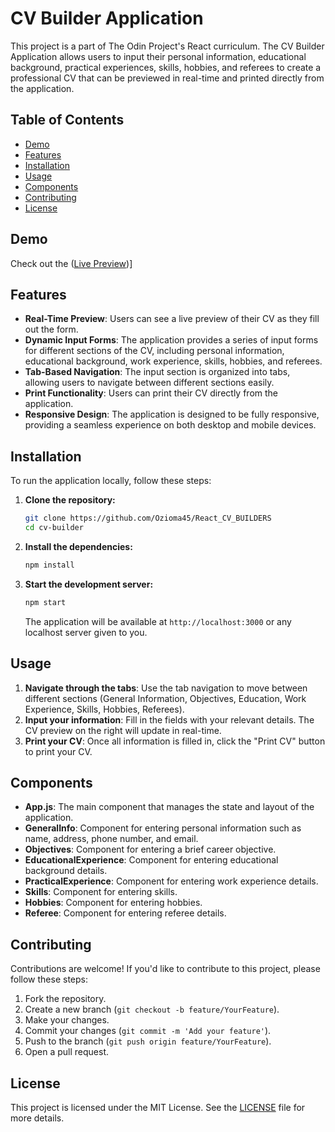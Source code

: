 # CV Builder Application

This project is a part of The Odin Project's React curriculum. The CV Builder Application allows users to input their personal information, educational background, practical experiences, skills, hobbies, and referees to create a professional CV that can be previewed in real-time and printed directly from the application.

## Table of Contents

- [Demo](#demo)
- [Features](#features)
- [Installation](#installation)
- [Usage](#usage)
- [Components](#components)
- [Contributing](#contributing)
- [License](#license)

## Demo

Check out the ([Live Preview](https://react-cv-builders.vercel.app/))]

## Features

- **Real-Time Preview**: Users can see a live preview of their CV as they fill out the form.
- **Dynamic Input Forms**: The application provides a series of input forms for different sections of the CV, including personal information, educational background, work experience, skills, hobbies, and referees.
- **Tab-Based Navigation**: The input section is organized into tabs, allowing users to navigate between different sections easily.
- **Print Functionality**: Users can print their CV directly from the application.
- **Responsive Design**: The application is designed to be fully responsive, providing a seamless experience on both desktop and mobile devices.

## Installation

To run the application locally, follow these steps:

1. **Clone the repository:**

   ```bash
   git clone https://github.com/Ozioma45/React_CV_BUILDERS
   cd cv-builder
   ```

2. **Install the dependencies:**

   ```bash
   npm install
   ```

3. **Start the development server:**

   ```bash
   npm start
   ```

   The application will be available at `http://localhost:3000` or any localhost server given to you.

## Usage

1. **Navigate through the tabs**: Use the tab navigation to move between different sections (General Information, Objectives, Education, Work Experience, Skills, Hobbies, Referees).
2. **Input your information**: Fill in the fields with your relevant details. The CV preview on the right will update in real-time.
3. **Print your CV**: Once all information is filled in, click the "Print CV" button to print your CV.

## Components

- **App.js**: The main component that manages the state and layout of the application.
- **GeneralInfo**: Component for entering personal information such as name, address, phone number, and email.
- **Objectives**: Component for entering a brief career objective.
- **EducationalExperience**: Component for entering educational background details.
- **PracticalExperience**: Component for entering work experience details.
- **Skills**: Component for entering skills.
- **Hobbies**: Component for entering hobbies.
- **Referee**: Component for entering referee details.

## Contributing

Contributions are welcome! If you'd like to contribute to this project, please follow these steps:

1. Fork the repository.
2. Create a new branch (`git checkout -b feature/YourFeature`).
3. Make your changes.
4. Commit your changes (`git commit -m 'Add your feature'`).
5. Push to the branch (`git push origin feature/YourFeature`).
6. Open a pull request.

## License

This project is licensed under the MIT License. See the [LICENSE](LICENSE) file for more details.

```

```
